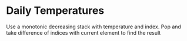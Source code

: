 # Daily Temperatures

Use a monotonic decreasing stack with temperature and index. Pop and take difference of indices with current element to find the result